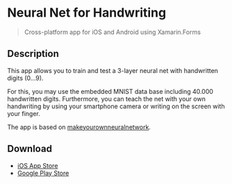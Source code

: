 # Neural Net for Handwriting

> Cross-platform app for iOS and Android using Xamarin.Forms

## Description

This app allows you to train and test a 3-layer neural net with handwritten digits (0...9).

For this, you may use the embedded MNIST data base including 40.000 handwritten digits. Furthermore, you can teach the net with your own handwriting by using your smartphone camera or writing on the screen with your finger.

The app is based on [makeyourownneuralnetwork](https://github.com/makeyourownneuralnetwork/makeyourownneuralnetwork).

## Download

- [iOS App Store](https://itunes.apple.com/de/app/neural-net-for-handwriting/id1317853171?mt=8)
- [Google Play Store](https://play.google.com)
